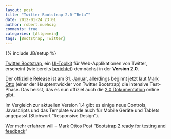 ```yaml
---
layout: post
title: "Twitter Bootstrap 2.0–“Beta”"
date: 2012-01-24 23:01
author: robert.muehsig
comments: true
categories: [Allgemein]
tags: [Bootstrap, Twitter]
---
```

{% include JB/setup %}
<p><a href="http://www.knowyourstack.com/what-is/twitter-bootstrap">Twitter Bootstrap</a>, ein <a href="{{BASE_PATH}}/2011/10/07/twitter-bootstrap-als-ui-baukasten/">UI-Toolkit</a> für Web-Applikationen von Twitter, erscheint (wie bereits <a href="{{BASE_PATH}}/2012/01/10/bootstrap-fr-facebook-apps-vorschau-auf-twitter-bootstrap-2-0-themes/">berichtet</a>) demnächst in der <strong>Version 2.0</strong>.</p> <p>Der offizielle Release ist am <a href="http://twitterbootstrap2.eventbrite.com/">31. Januar</a>, allerdings beginnt jetzt laut <a href="http://www.markdotto.com/">Mark Otto</a> (einer der Hauptentwickler von Twitter Bootstrap) die intensive Test-Phase. Das heisst, das es nun offiziel auch die <a href="http://markdotto.com/bs2/docs/index.html">2.0 Dokumentation</a> online gibt.</p> <p>Im Vergleich zur aktuellen Version 1.4 gibt es einige neue Controls, Javascripts und das Template wurde auch für Mobile Geräte und Tablets angepasst (Stichwort “Responsive Design”). </p> <p>Wer mehr erfahren will – Mark Ottos Post “<a href="http://www.markdotto.com/2012/01/24/bootstrap-2-ready-for-testing-and-feedback/">Bootstrap 2 ready for testing and feedback</a>”</p>
